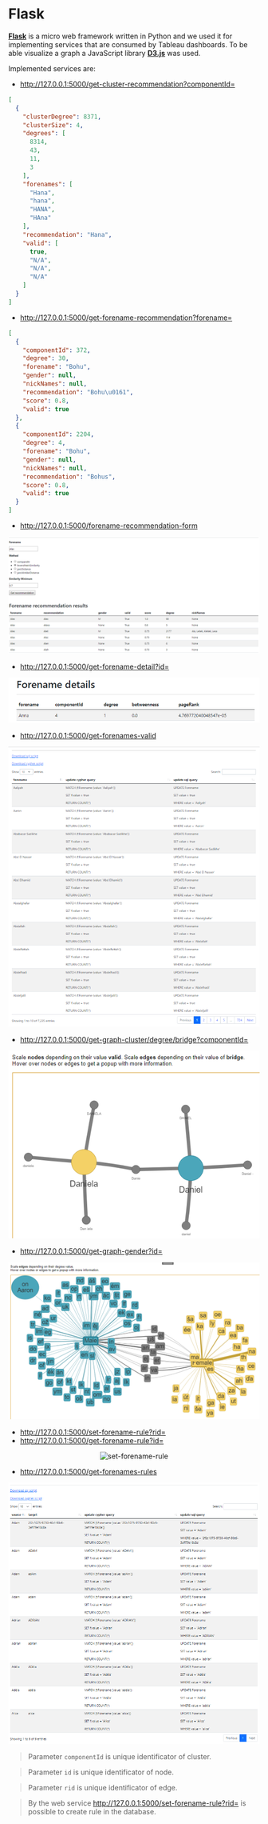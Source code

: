 # Flask

[**Flask**](https://flask.palletsprojects.com/en/2.0.x/) is a micro web framework written in Python and we used it for implementing services that are consumed by Tableau dashboards. To be able visualize a graph a JavaScript library [**D3.js**](https://www.d3-graph-gallery.com/network) was used.

Implemented services are:
- http://127.0.0.1:5000/get-cluster-recommendation?componentId=

```json
[
  {
    "clusterDegree": 8371, 
    "clusterSize": 4, 
    "degrees": [
      8314, 
      43, 
      11, 
      3
    ], 
    "forenames": [
      "Hana", 
      "hana", 
      "HANA", 
      "HAna"
    ], 
    "recommendation": "Hana", 
    "valid": [
      true, 
      "N/A", 
      "N/A", 
      "N/A"
    ]
  }
]
```

- http://127.0.0.1:5000/get-forename-recommendation?forename=

```json
[
  {
    "componentId": 372, 
    "degree": 30, 
    "forename": "Bohu", 
    "gender": null, 
    "nickNames": null, 
    "recommendation": "Bohu\u0161", 
    "score": 0.8, 
    "valid": true
  }, 
  {
    "componentId": 2204, 
    "degree": 4, 
    "forename": "Bohu", 
    "gender": null, 
    "nickNames": null, 
    "recommendation": "Bohus", 
    "score": 0.8, 
    "valid": true
  }
]
```

- http://127.0.0.1:5000/forename-recommendation-form

<p align="center">
   <img src="https://github.com/pospisilboh/Memgraph/blob/b23b6e8d4c05e8db0ddd653196ef70645a9edac8/Forename/Images/forename-recommendation-form.png?raw=true" alt="forename-recommendation-form"/>
<p/>

- http://127.0.0.1:5000/get-forename-detail?id=

<p align="center">
   <img src="https://github.com/pospisilboh/Memgraph/blob/b23b6e8d4c05e8db0ddd653196ef70645a9edac8/Forename/Images/get-forename-detail.png?raw=true" alt="get-forename-detail"/>
<p/>

- http://127.0.0.1:5000/get-forenames-valid

<p align="center">
   <img src="https://github.com/pospisilboh/Memgraph/blob/a626dcf3851f3b5e59410e6ca4d551530faec147/Forename/Images/get-forenames-valid.png?raw=true" alt="get-forenames-valid"/>
<p/>

- http://127.0.0.1:5000/get-graph-cluster/degree/bridge?componentId=

<p align="center">
   <img src="https://github.com/pospisilboh/Memgraph/blob/b23b6e8d4c05e8db0ddd653196ef70645a9edac8/Forename/Images/get-graph-cluster.png?raw=true" alt="get-graph-cluster"/>
<p/>

- http://127.0.0.1:5000/get-graph-gender?id=

<p align="center">
   <img src="https://github.com/pospisilboh/Memgraph/blob/b23b6e8d4c05e8db0ddd653196ef70645a9edac8/Forename/Images/get-graph-gende.png?raw=true" alt="get-graph-gender"/>
<p/>

- http://127.0.0.1:5000/set-forename-rule?rid=
- http://127.0.0.1:5000/get-forename-rule?id=

<p align="center">
   <img src="https://user-images.githubusercontent.com/64272508/146419941-9cc01cd8-4ef5-4263-b2b2-5512cd106f6e.png?raw=true" alt="set-forename-rule"/>
<p/>

- http://127.0.0.1:5000/get-forenames-rules

<p align="center">
   <img src="https://github.com/pospisilboh/Memgraph/blob/a626dcf3851f3b5e59410e6ca4d551530faec147/Forename/Images/get-forenames-rules.png?raw=true" alt="get-forenames-rules"/>
<p/>

> Parameter `componentId` is unique identificator of cluster.

> Parameter `id` is unique identificator of node.

> Parameter `rid` is unique identificator of edge.

> By the web service http://127.0.0.1:5000/set-forename-rule?rid= is possible to create rule in the database.
